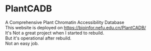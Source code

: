 # PlantCADB
A Comprehensive Plant Chromatin Accessibility Database<br>
This website is deployed on https://bioinfor.nefu.edu.cn/PlantCADB/<br>
It's Not a great project when I started to rebuild. <br>
But it's operational after rebuild. <br>
Not an easy job.<br>
